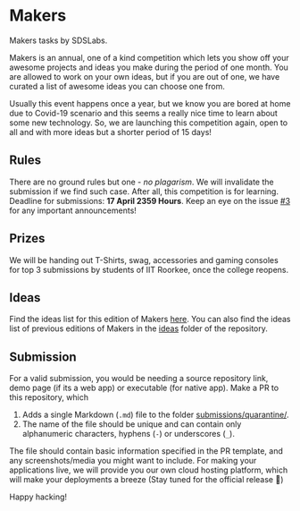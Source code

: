 # Makers
Makers tasks by SDSLabs.

Makers is an annual, one of a kind competition which lets you show off your awesome projects and ideas you make during the period of one month. You are allowed to work on your own ideas, but if you are out of one, we have curated a list of awesome ideas you can choose one from.

Usually this event happens once a year, but we know you are bored at home due to Covid-19 scenario and this seems a really nice time to learn about some new technology. So, we are launching this competition again, open to all and with more ideas but a shorter period of 15 days! 

## Rules
There are no ground rules but one - *no plagarism*. We will invalidate the submission if we find such case. After all, this competition is for learning. Deadline for submissions: __17 April 2359 Hours__. Keep an eye on the issue [#3](https://github.com/sdslabs/makers/issues/3) for any important announcements!

## Prizes
We will be handing out T-Shirts, swag, accessories and gaming consoles for top 3 submissions by students of IIT Roorkee, once the college reopens.

## Ideas
Find the ideas list for this edition of Makers [here](ideas/quarantine.md). You can also find the ideas list of previous editions of Makers in the [ideas](ideas/) folder of the repository.

## Submission
For a valid submission, you would be needing a source repository link, demo page (if its a web app) or executable (for native app). Make a PR to this repository, which 

1. Adds a single Markdown (`.md`) file to the folder [submissions/quarantine/](submissions/quarantine/).
2. The name of the file should be unique and can contain only alphanumeric characters, hyphens (`-`) or underscores (`_`).

The file should contain basic information specified in the PR template, and any screenshots/media you might want to include. For making your applications live, we will provide you our own cloud hosting platform, which will make your deployments a breeze (Stay tuned for the official release :slightly_smiling_face:)

Happy hacking!
